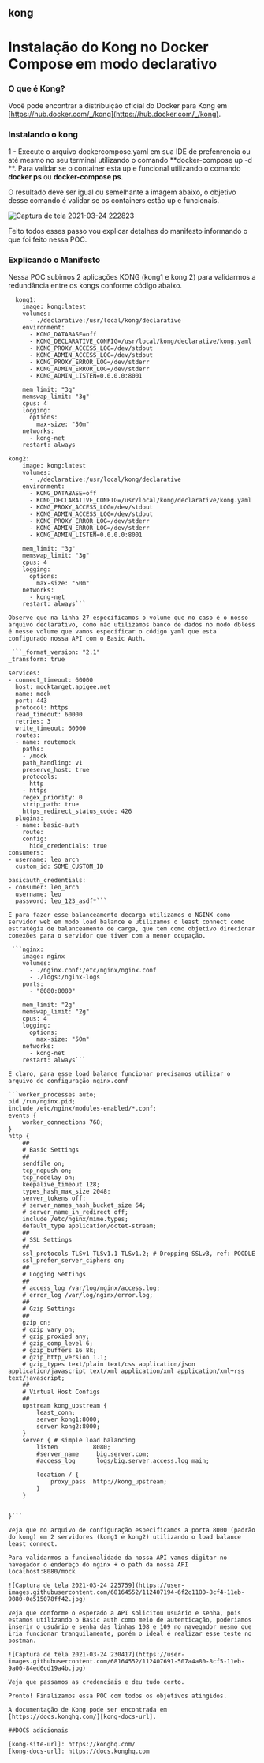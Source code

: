 ## kong

# Instalação do Kong no Docker Compose em modo declarativo


### O que é Kong?

Você pode encontrar a distribuição oficial do Docker para Kong em [https://hub.docker.com/_/kong](https://hub.docker.com/_/kong).

### Instalando o kong

1 - Execute o arquivo dockercompose.yaml em sua IDE de prefenrencia ou até mesmo no seu terminal utilizando o comando **docker-compose up -d **. Para validar se o container esta up e funcional utilizando o comando **docker ps** ou **docker-compose ps**. 

O resultado deve ser igual ou semelhante a imagem abaixo, o objetivo desse comando é validar se os containers estão up e funcionais.

![Captura de tela 2021-03-24 222823](https://user-images.githubusercontent.com/68164552/112405075-591c5200-8cf0-11eb-9914-aaecfb96a0a2.jpg)

Feito todos esses passo vou explicar detalhes do manifesto informando o que foi feito nessa POC.

### Explicando o Manifesto

Nessa POC subimos 2 aplicações KONG (kong1 e kong 2) para validarmos a redundância entre os kongs conforme código abaixo.

```services:    
  kong1:
    image: kong:latest
    volumes:
      - ./declarative:/usr/local/kong/declarative
    environment:    
      - KONG_DATABASE=off
      - KONG_DECLARATIVE_CONFIG=/usr/local/kong/declarative/kong.yaml
      - KONG_PROXY_ACCESS_LOG=/dev/stdout
      - KONG_ADMIN_ACCESS_LOG=/dev/stdout
      - KONG_PROXY_ERROR_LOG=/dev/stderr
      - KONG_ADMIN_ERROR_LOG=/dev/stderr
      - KONG_ADMIN_LISTEN=0.0.0.0:8001
  
    mem_limit: "3g"
    memswap_limit: "3g"
    cpus: 4
    logging:
      options:
        max-size: "50m"
    networks:
      - kong-net
    restart: always

kong2:
    image: kong:latest
    volumes:
      - ./declarative:/usr/local/kong/declarative
    environment:    
      - KONG_DATABASE=off
      - KONG_DECLARATIVE_CONFIG=/usr/local/kong/declarative/kong.yaml
      - KONG_PROXY_ACCESS_LOG=/dev/stdout
      - KONG_ADMIN_ACCESS_LOG=/dev/stdout
      - KONG_PROXY_ERROR_LOG=/dev/stderr
      - KONG_ADMIN_ERROR_LOG=/dev/stderr
      - KONG_ADMIN_LISTEN=0.0.0.0:8001
  
    mem_limit: "3g"
    memswap_limit: "3g"
    cpus: 4
    logging:
      options:
        max-size: "50m"
    networks:
      - kong-net
    restart: always```

Observe que na linha 27 especificamos o volume que no caso é o nosso arquivo declarativo, como não utilizamos banco de dados no modo dbless é nesse volume que vamos especificar o código yaml que esta configurado nossa API com o Basic Auth.
  
 ```_format_version: "2.1"
_transform: true

services:
- connect_timeout: 60000
  host: mocktarget.apigee.net
  name: mock
  port: 443
  protocol: https
  read_timeout: 60000
  retries: 3  
  write_timeout: 60000
  routes:
  - name: routemock
    paths:
    - /mock
    path_handling: v1
    preserve_host: true
    protocols:
    - http
    - https
    regex_priority: 0
    strip_path: true
    https_redirect_status_code: 426
  plugins:
  - name: basic-auth
    route:
    config: 
      hide_credentials: true
consumers:
- username: leo_arch
  custom_id: SOME_CUSTOM_ID 

basicauth_credentials:
- consumer: leo_arch
  username: leo
  password: leo_123_asdf*```

E para fazer esse balanceamento decarga utilizamos o NGINX como servidor web em modo load balance e utilizamos o least connect como estratégia de balanceamento de carga, que tem como objetivo direcionar conexões para o servidor que tiver com a menor ocupação.

 ```nginx:
    image: nginx
    volumes:
      - ./nginx.conf:/etc/nginx/nginx.conf
      - ./logs:/nginx-logs
    ports:
      - "8080:8080"
   
    mem_limit: "2g"
    memswap_limit: "2g"
    cpus: 4
    logging:
      options:
        max-size: "50m"
    networks:
      - kong-net
    restart: always```
    
E claro, para esse load balance funcionar precisamos utilizar o arquivo de configuração nginx.conf

```worker_processes auto;
pid /run/nginx.pid;
include /etc/nginx/modules-enabled/*.conf;
events {
    worker_connections 768;
}
http {
    ##
    # Basic Settings
    ##
    sendfile on;
    tcp_nopush on;
    tcp_nodelay on;
    keepalive_timeout 128;
    types_hash_max_size 2048;
    server_tokens off;
    # server_names_hash_bucket_size 64;
    # server_name_in_redirect off;
    include /etc/nginx/mime.types;
    default_type application/octet-stream;
    ##
    # SSL Settings
    ##
    ssl_protocols TLSv1 TLSv1.1 TLSv1.2; # Dropping SSLv3, ref: POODLE
    ssl_prefer_server_ciphers on;
    ##
    # Logging Settings
    ##
    # access_log /var/log/nginx/access.log;
    # error_log /var/log/nginx/error.log;
    ##
    # Gzip Settings
    ##
    gzip on;
    # gzip_vary on;
    # gzip_proxied any;
    # gzip_comp_level 6;
    # gzip_buffers 16 8k;
    # gzip_http_version 1.1;
    # gzip_types text/plain text/css application/json application/javascript text/xml application/xml application/xml+rss text/javascript;
    ##
    # Virtual Host Configs
    ##
    upstream kong_upstream {
        least_conn;
        server kong1:8000;
        server kong2:8000;
    }
    server { # simple load balancing
        listen          8080;
        #server_name     big.server.com;
        #access_log      logs/big.server.access.log main;

        location / {
            proxy_pass  http://kong_upstream;
        }
    }
                

}```

Veja que no arquivo de configuração especificamos a porta 8000 (padrão do kong) em 2 servidores (kong1 e kong2) utilizando o load balance least connect.

Para validarmos a funcionalidade da nossa API vamos digitar no navegador o endereço do nginx + o path da nossa API localhost:8080/mock

![Captura de tela 2021-03-24 225759](https://user-images.githubusercontent.com/68164552/112407194-6f2c1180-8cf4-11eb-9080-0e515078ff42.jpg)

Veja que conforme o esperado a API solicitou usuário e senha, pois estamos utilizando o Basic auth como meio de autenticação, poderiamos inserir o usuário e senha das linhas 108 e 109 no navegador mesmo que iria funcionar tranquilamente, porém o ideal é realizar esse teste no postman.

![Captura de tela 2021-03-24 230417](https://user-images.githubusercontent.com/68164552/112407691-507a4a80-8cf5-11eb-9a00-84ed6cd19a4b.jpg)

Veja que passamos as credenciais e deu tudo certo.

Pronto! Finalizamos essa POC com todos os objetivos atingidos.

A documentação de Kong pode ser encontrada em [https://docs.konghq.com/][kong-docs-url].

##DOCS adicionais

[kong-site-url]: https://konghq.com/
[kong-docs-url]: https://docs.konghq.com
